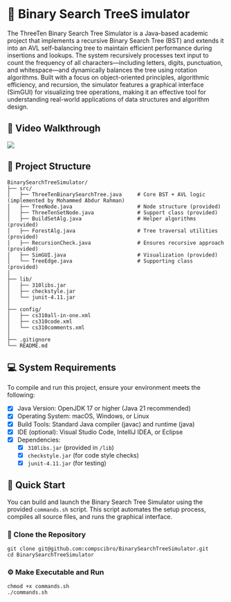 # 🌳 Binary Search TreeS imulator

The ThreeTen Binary Search Tree Simulator is a Java-based academic project that implements a recursive Binary Search Tree (BST) and extends it into an AVL self-balancing tree to maintain efficient performance during insertions and lookups. The system recursively processes text input to count the frequency of all characters—including letters, digits, punctuation, and whitespace—and dynamically balances the tree using rotation algorithms. Built with a focus on object-oriented principles, algorithmic efficiency, and recursion, the simulator features a graphical interface (SimGUI) for visualizing tree operations, making it an effective tool for understanding real-world applications of data structures and algorithm design.

## 🎥 Video Walkthrough

<div>
    <a href="https://www.loom.com/share/edd6d2f747dc49b6a086e11f152d3d89"></a>
    <a href="https://www.loom.com/share/edd6d2f747dc49b6a086e11f152d3d89">
      <img style="max-width:300px;" src="https://cdn.loom.com/sessions/thumbnails/edd6d2f747dc49b6a086e11f152d3d89-910cfdecfd3476e4-full-play.gif">
    </a>
</div>

## 📁 Project Structure

```
BinarySearchTreeSimulator/
├── src/
│   ├── ThreeTenBinarySearchTree.java     # Core BST + AVL logic (implemented by Mohammed Abdur Rahman)
│   ├── TreeNode.java                     # Node structure (provided)
│   ├── ThreeTenSetNode.java              # Support class (provided)
│   ├── BuildSetAlg.java                  # Helper algorithms (provided)
│   ├── ForestAlg.java                    # Tree traversal utilities (provided)
│   ├── RecursionCheck.java               # Ensures recursive approach (provided)
│   ├── SimGUI.java                       # Visualization (provided)
│   └── TreeEdge.java                     # Supporting class (provided)
│
├── lib/
│   ├── 310libs.jar
│   ├── checkstyle.jar
│   └── junit-4.11.jar
│
├── config/
│   ├── cs310all-in-one.xml
│   ├── cs310code.xml
│   └── cs310comments.xml
│
├── .gitignore
└── README.md
```

## 💻 System Requirements

To compile and run this project, ensure your environment meets the following:
- [x] Java Version: OpenJDK 17 or higher (Java 21 recommended)
- [x] Operating System: macOS, Windows, or Linux
- [x] Build Tools: Standard Java compiler (javac) and runtime (java)
- [x] IDE (optional): Visual Studio Code, IntelliJ IDEA, or Eclipse
- [x] Dependencies:
    - [x] `310libs.jar` (provided in `/lib`)
    - [x] `checkstyle.jar` (for code style checks)
    - [x] `junit-4.11.jar` (for testing)

## 🚀 Quick Start

You can build and launch the Binary Search Tree Simulator using the provided `commands.sh` script. This script automates the setup process, compiles all source files, and runs the graphical interface.

### 🧬 Clone the Repository

```
git clone git@github.com:compscibro/BinarySearchTreeSimulator.git
cd BinarySearchTreeSimulator
```

### ⚙️ Make Executable and Run

```
chmod +x commands.sh
./commands.sh
```
